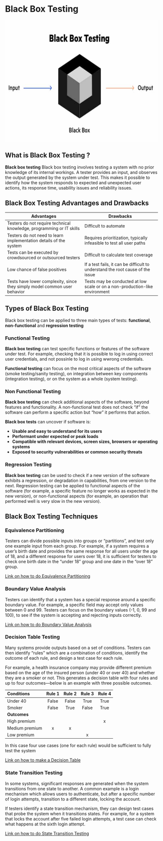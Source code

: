 # Black Box Testing 

<img src="https://github.com/ELMehdiNaor/The-Complete-2022-Software-Testing-Bootcamp/blob/main/6-%20Black%20Box%20Test%20Techniques/Images/Black_Box.png" width="600" height="400">

## What is Black Box Testing ?
**Black box testing** Black box testing involves testing a system with no prior knowledge of its internal workings. 
A tester provides an input, and observes the output generated by the system under test.
This makes it possible to identify how the system responds to expected and unexpected user actions, its response time, usability issues and reliability issues.

## Black Box Testing Advantages and Drawbacks
|  Advantages  |  Drawbacks  |
|  ----------  |  -----------| 
|Testers do not require technical knowledge, programming or IT skills|Difficult to automate|
|Testers do not need to learn implementation details of the system|Requires prioritization, typically infeasible to test all user paths|
|Tests can be executed by crowdsourced or outsourced testers|Difficult to calculate test coverage|
|Low chance of false positives|If a test fails, it can be difficult to understand the root cause of the issue| 
|Tests have lower complexity, since they simply model common user behavior|Tests may be conducted at low scale or on a non-production-like environment|

## Types of Black Box Testing
Black box testing can be applied to three main types of tests: **functional**, **non-functional** and **regression testing**

### Functional Testing
**Black box testing** can test specific functions or features of the software under test. For example, checking that it is possible to log in using correct user credentials, and not possinle to log in using wwrong credentials.

**Functional testing** can focus on the most critical aspects of the software (smoke testing/sanity testing),  on integration between key components (integration testing), or on the system as a whole (system testing). 

### Non Functional Testing
**Black box testing** can check additional aspects of the software, beyond features and functionality.  A non-functional test does not check “if” the software can perform a specific action but “how” it performs that action.

**Black box tests** can uncover if software is:
- **Usable and easy to understand for its users**
- **Performant under expected or peak loads**
- **Compatible with relevant devices, screen sizes, browsers or operating systems**
- **Exposed to security vulnerabilities or common security threats**

### Regression Testing
**Black box testing** can be used to check if a new version of the software exhibits a regression, or degradation in capabilities, from one version to the next. Regression testing can be applied to functional aspects of the software (for example, a specific feature no longer works as expected in the new version), or non-functional aspects (for example, an operation that performed well is very slow in the new version).

## Black Box Testing Techniques
### Equivalence Partitioning
Testers can divide possible inputs into groups or “partitions”, and test only one example input from each group. For example, if a system requires a user’s birth date and provides the same response for all users under the age of 18, and a different response for users over 18, it is sufficient for testers to check one birth date in the “under 18” group and one date in the “over 18” group.

[Link on how to do Equivalence Partitioning](https://www.youtube.com/watch?v=mb-I7Skf-zU)

### Boundary Value Analysis
Testers can identify that a system has a special response around a specific boundary value. For example, a specific field may accept only values between 0 and 99. Testers can focus on the boundary values (-1, 0, 99 and 100), to see if the system is accepting and rejecting inputs correctly.

[Link on how to do Boundary Value Analysis](https://www.youtube.com/watch?v=TnUhrFSQd1o)

### Decision Table Testing
Many systems provide outputs based on a set of conditions. Testers can then identify “rules” which are a combination of conditions, identify the outcome of each rule, and design a test case for each rule.

For example, a health insurance company may provide different premium based on the age of the insured person (under 40 or over 40) and whether they are a smoker or not. This generates a decision table with four rules and up to four outcomes—below is an example with three possible outcomes.

|  Conditions  | Rule 1 | Rule 2 | Rule 3 | Rule 4 | 
|  :--------   | :----: | :----: | :----: | :----: |
| Under 40 | False | False | True | True |
| Smoker | False | True | False | True | 
| **Outcomes** |    |    |    |    | 
| High premium |    |    |    |  x  | 
| Medium premium |  x  |  x  |    |    | 
| Low premium |    |    |  x  |    |  

In this case four use cases (one for each rule) would be sufficient to fully test the system

[Link on how to make a Decision Table](https://www.guru99.com/decision-table-testing.html#:~:text=Decision%20table%20testing%20is%20a,captured%20in%20a%20tabular%20form.)

### State Transition Testing
In some systems, significant responses are generated when the system transitions from one state to another. A common example is a login mechanism which allows users to authenticate, but after a specific number of login attempts, transition to a different state, locking the account.

If testers identify a state transition mechanism, they can design test cases that probe the system when it transitions states. For example, for a system that locks the account after five failed login attempts, a test case can check what happens at the sixth login attempt.

[Link on how to do State Transition Testing](https://www.youtube.com/watch?v=OFvTt997POg)
